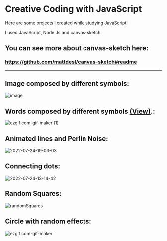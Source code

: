 # Creative Coding with JavaScript



Here are some projects I created while studying JavaScript!

I used JavaScript, Node.Js and canvas-sketch.

## You can see more about canvas-sketch here: 
### https://github.com/mattdesl/canvas-sketch#readme

-----------------------------------------------------------------------------------------------------

## Image composed by different symbols:

![image](https://user-images.githubusercontent.com/106313973/181138913-be76415b-8627-4868-b5c1-973b017b2250.gif)

## Words composed by different symbols [(View)](https://nikolasyan.github.io/words/).:

![ezgif com-gif-maker (1)](https://user-images.githubusercontent.com/106313973/181137987-16b7a8c9-3d1a-4188-a258-143692c7df33.gif)

## Animated lines and Perlin Noise:

![2022-07-24-19-03-03](https://user-images.githubusercontent.com/106313973/180667609-9889d3d3-506a-486a-9c7f-341c50570557.gif)

## Connecting dots:

![2022-07-24-13-14-42](https://user-images.githubusercontent.com/106313973/180656395-51506551-8e2d-47d8-864a-84d6477566fb.gif)

## Random Squares:

![randomSquares](https://user-images.githubusercontent.com/106313973/180620495-022f7a68-e730-4c6f-9739-08d56e8f6615.gif)

## Circle with random effects:

![ezgif com-gif-maker](https://user-images.githubusercontent.com/106313973/180620720-a1c56151-dca3-487d-a42b-bcc2a2aec21f.gif)


